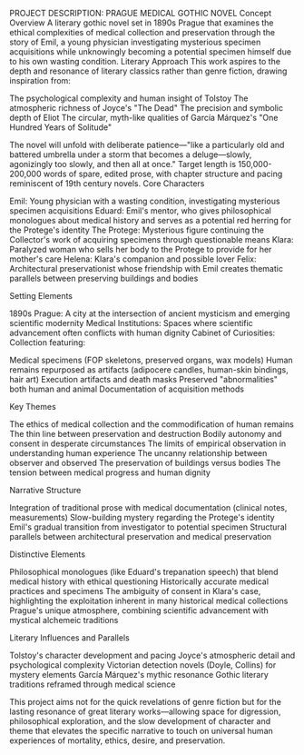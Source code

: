 PROJECT DESCRIPTION: PRAGUE MEDICAL GOTHIC NOVEL
Concept Overview
A literary gothic novel set in 1890s Prague that examines the ethical complexities of medical collection and preservation through the story of Emil, a young physician investigating mysterious specimen acquisitions while unknowingly becoming a potential specimen himself due to his own wasting condition.
Literary Approach
This work aspires to the depth and resonance of literary classics rather than genre fiction, drawing inspiration from:

The psychological complexity and human insight of Tolstoy
The atmospheric richness of Joyce's "The Dead"
The precision and symbolic depth of Eliot
The circular, myth-like qualities of García Márquez's "One Hundred Years of Solitude"

The novel will unfold with deliberate patience—"like a particularly old and battered umbrella under a storm that becomes a deluge—slowly, agonizingly too slowly, and then all at once." Target length is 150,000-200,000 words of spare, edited prose, with chapter structure and pacing reminiscent of 19th century novels.
Core Characters

Emil: Young physician with a wasting condition, investigating mysterious specimen acquisitions
Eduard: Emil's mentor, who gives philosophical monologues about medical history and serves as a potential red herring for the Protege's identity
The Protege: Mysterious figure continuing the Collector's work of acquiring specimens through questionable means
Klara: Paralyzed woman who sells her body to the Protege to provide for her mother's care
Helena: Klara's companion and possible lover
Felix: Architectural preservationist whose friendship with Emil creates thematic parallels between preserving buildings and bodies

Setting Elements

1890s Prague: A city at the intersection of ancient mysticism and emerging scientific modernity
Medical Institutions: Spaces where scientific advancement often conflicts with human dignity
Cabinet of Curiosities: Collection featuring:

Medical specimens (FOP skeletons, preserved organs, wax models)
Human remains repurposed as artifacts (adipocere candles, human-skin bindings, hair art)
Execution artifacts and death masks
Preserved "abnormalities" both human and animal
Documentation of acquisition methods



Key Themes

The ethics of medical collection and the commodification of human remains
The thin line between preservation and destruction
Bodily autonomy and consent in desperate circumstances
The limits of empirical observation in understanding human experience
The uncanny relationship between observer and observed
The preservation of buildings versus bodies
The tension between medical progress and human dignity

Narrative Structure

Integration of traditional prose with medical documentation (clinical notes, measurements)
Slow-building mystery regarding the Protege's identity
Emil's gradual transition from investigator to potential specimen
Structural parallels between architectural preservation and medical preservation

Distinctive Elements

Philosophical monologues (like Eduard's trepanation speech) that blend medical history with ethical questioning
Historically accurate medical practices and specimens
The ambiguity of consent in Klara's case, highlighting the exploitation inherent in many historical medical collections
Prague's unique atmosphere, combining scientific advancement with mystical alchemeic traditions

Literary Influences and Parallels

Tolstoy's character development and pacing
Joyce's atmospheric detail and psychological complexity
Victorian detection novels (Doyle, Collins) for mystery elements
García Márquez's mythic resonance
Gothic literary traditions reframed through medical science

This project aims not for the quick revelations of genre fiction but for the lasting resonance of great literary works—allowing space for digression, philosophical exploration, and the slow development of character and theme that elevates the specific narrative to touch on universal human experiences of mortality, ethics, desire, and preservation.